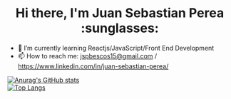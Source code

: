 <h1 align='center'>Hi there, I'm Juan Sebastian Perea :sunglasses: </h1>



- 🌱 I’m currently learning Reactjs/JavaScript/Front End Development
- 📫 How to reach me: jspbescos15@gmail.com / https://www.linkedin.com/in/juan-sebastian-perea/

[![Anurag's GitHub stats](https://github-readme-stats.vercel.app/api?username=Juanse1595)](https://github.com/anuraghazra/github-readme-stats)
<br>
[![Top Langs](https://github-readme-stats.vercel.app/api/top-langs/?username=Juanse1595&layout=compact)](https://github.com/anuraghazra/github-readme-stats)
